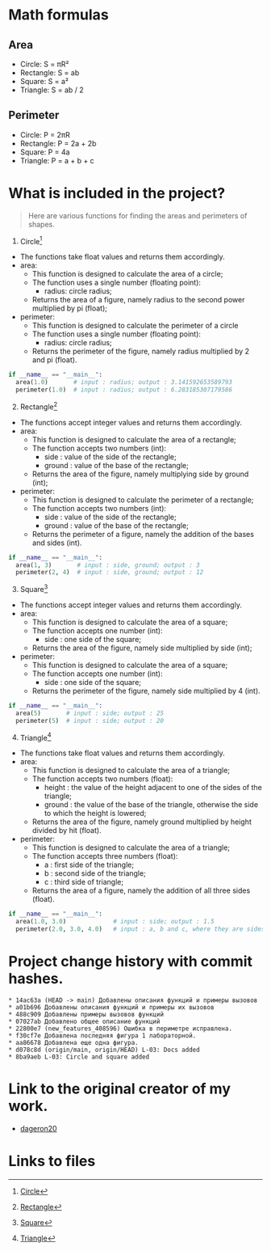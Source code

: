 # Math formulas
## Area
- Circle: S = πR²
- Rectangle: S = ab
- Square: S = a²
- Triangle: S = ab / 2

## Perimeter
- Circle: P = 2πR
- Rectangle: P = 2a + 2b
- Square: P = 4a
- Triangle: P = a + b + c

# What is included in the project?
> Here are various functions for finding the areas and perimeters of shapes.
1. Circle[^1]
  - The functions take float values ​​and returns them accordingly.
  - area:
    - This function is designed to calculate the area of ​​a circle;
    - The function uses a single number (floating point):
      - radius: circle radius;
    - Returns the area of ​​a figure, namely radius to the second power multiplied by pi (float);
  - perimeter:
    - This function is designed to calculate the perimeter of ​​a circle
    - The function uses a single number (floating point):
      - radius: circle radius;
    - Returns the perimeter of the figure, namely radius multiplied by 2 and pi (float).
  ```py
  if __name__ == "__main__":
    area(1.0)       # input : radius; output : 3.141592653589793
    perimeter(1.0)  # input : radius; output : 6.283185307179586  
  ```
2. Rectangle[^2]
  - The functions accept integer values ​​and returns them accordingly.
  - area:
    - This function is designed to calculate the area of ​​a rectangle;
    - The function accepts two numbers (int):
      - side : value of the side of the rectangle;
      - ground : value of the base of the rectangle;
    - Returns the area of ​​the figure, namely multiplying side by ground (int);
  - perimeter:
    - This function is designed to calculate the perimeter of ​​a rectangle;
    - The function accepts two numbers (int):
      - side : value of the side of the rectangle;
      - ground : value of the base of the rectangle;
    - Returns the perimeter of a figure, namely the addition of the bases and sides (int).
  ```py
  if __name__ == "__main__":
    area(1, 3)       # input : side, ground; output : 3
    perimeter(2, 4)  # input : side, ground; output : 12  
  ```
3. Square[^3]
  - The functions accept integer values ​​and returns them accordingly.
  - area:
    - This function is designed to calculate the area of ​​a square;
    - The function accepts one number (int):
        - side : one side of the square;
    - Returns the area of ​​the figure, namely side multiplied by side (int);
  - perimeter:
    - This function is designed to calculate the area of ​​a square;
    - The function accepts one number (int):
      - side : one side of the square;
    - Returns the perimeter of the figure, namely side multiplied by 4 (int).
  ```py
  if __name__ == "__main__":
    area(5)       # input : side; output : 25
    perimeter(5)  # input : side; output : 20
  ```
4. Triangle[^4]
  - The functions take float values ​​and returns them accordingly.
  - area:
    - This function is designed to calculate the area of ​​a triangle;
    - The function accepts two numbers (float):
      - height : the value of the height adjacent to one of the sides of the triangle;
      - ground : the value of the base of the triangle, otherwise the side to which the height is lowered;
    - Returns the area of ​​the figure, namely ground multiplied by height divided by hit (float).
  - perimeter:
    - This function is designed to calculate the area of ​​a triangle;
    - The function accepts three numbers (float):
      - a : first side of the triangle;
      - b : second side of the triangle;
      - c : third side of triangle;
    - Returns the area of ​​a figure, namely the addition of all three sides (float).
  ```py
  if __name__ == "__main__":
    area(1.0, 3.0)             # input : side; output : 1.5 
    perimeter(2.0, 3.0, 4.0)   # input : a, b and c, where they are sides of a triangle; output : 9.0  
  ```
# Project change history with commit hashes.

```
* 14ac63a (HEAD -> main) Добавлены описания функций и примеры вызовов
* a01b696 Добавлены описания функций и примеры их вызовов
* 488c909 Добавлены примеры вызовов функций
* 07027ab Добавлено общее описание функций
* 22800e7 (new_features_408596) Ошибка в периметре исправлена.
* f30cf7e Добавлена последняя фигура 1 лабораторной.
* aa86678 Добавлена еще одна фигура.
* d078c8d (origin/main, origin/HEAD) L-03: Docs added
* 8ba9aeb L-03: Circle and square added
```
# Link to the original creator of my work.
- [dageron20](https://github.com/dageron20)
  
# Links to files
[^1]: [Circle](https://github.com/klorainy/fork_geometric_lib/blob/main/circle.py)
[^2]: [Rectangle](https://github.com/klorainy/fork_geometric_lib/blob/main/rectangle.py)
[^3]: [Square](https://github.com/klorainy/fork_geometric_lib/blob/main/square.py)
[^4]: [Triangle](https://github.com/klorainy/fork_geometric_lib/blob/main/triangle.py)
